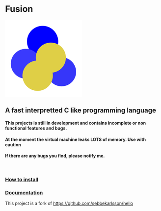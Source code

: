 # Fusion
<img src="Fusion-Logo.png" alt="alt text" title="image Title" width="250"/>

## A fast interpretted C like programming language

#### This projects is still in development and contains incomplete or non functional features and bugs.
#### At the moment the virtual machine leaks LOTS of memory. Use with caution
#### If there are any bugs you find, please notify me.

<br>

### [How to install](https://github.com/KickdeGans/Fusion/wiki)
### [Documentation](https://github.com/KickdeGans/Fusion/wiki/Documentation)

This project is a fork of https://github.com/sebbekarlsson/hello
